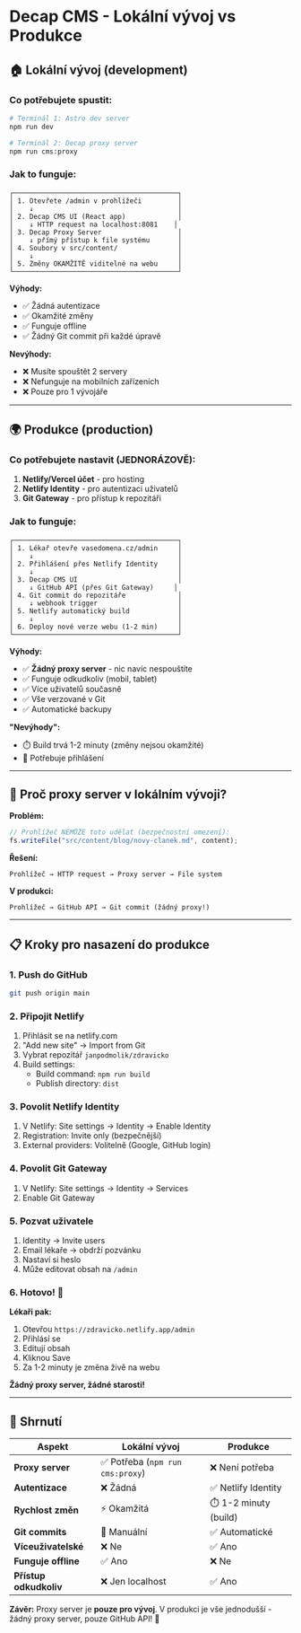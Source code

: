 # Decap CMS - Lokální vývoj vs Produkce

## 🏠 Lokální vývoj (development)

### Co potřebujete spustit:

```bash
# Terminál 1: Astro dev server
npm run dev

# Terminál 2: Decap proxy server
npm run cms:proxy
```

### Jak to funguje:

```
┌─────────────────────────────────────────┐
│ 1. Otevřete /admin v prohlížeči         │
│    ↓                                    │
│ 2. Decap CMS UI (React app)             │
│    ↓ HTTP request na localhost:8081    │
│ 3. Decap Proxy Server                   │
│    ↓ přímý přístup k file systému       │
│ 4. Soubory v src/content/               │
│    ↓                                    │
│ 5. Změny OKAMŽITĚ viditelné na webu     │
└─────────────────────────────────────────┘
```

**Výhody:**

- ✅ Žádná autentizace
- ✅ Okamžité změny
- ✅ Funguje offline
- ✅ Žádný Git commit při každé úpravě

**Nevýhody:**

- ❌ Musíte spouštět 2 servery
- ❌ Nefunguje na mobilních zařízeních
- ❌ Pouze pro 1 vývojáře

---

## 🌍 Produkce (production)

### Co potřebujete nastavit (JEDNORÁZOVĚ):

1. **Netlify/Vercel účet** - pro hosting
2. **Netlify Identity** - pro autentizaci uživatelů
3. **Git Gateway** - pro přístup k repozitáři

### Jak to funguje:

```
┌─────────────────────────────────────────┐
│ 1. Lékař otevře vasedomena.cz/admin     │
│    ↓                                    │
│ 2. Přihlášení přes Netlify Identity     │
│    ↓                                    │
│ 3. Decap CMS UI                         │
│    ↓ GitHub API (přes Git Gateway)     │
│ 4. Git commit do repozitáře             │
│    ↓ webhook trigger                    │
│ 5. Netlify automatický build            │
│    ↓                                    │
│ 6. Deploy nové verze webu (1-2 min)     │
└─────────────────────────────────────────┘
```

**Výhody:**

- ✅ **Žádný proxy server** - nic navíc nespouštíte
- ✅ Funguje odkudkoliv (mobil, tablet)
- ✅ Více uživatelů současně
- ✅ Vše verzované v Git
- ✅ Automatické backupy

**"Nevýhody":**

- ⏱️ Build trvá 1-2 minuty (změny nejsou okamžité)
- 🔐 Potřebuje přihlášení

---

## 🔄 Proč proxy server v lokálním vývoji?

**Problém:**

```javascript
// Prohlížeč NEMŮŽE toto udělat (bezpečnostní omezení):
fs.writeFile("src/content/blog/novy-clanek.md", content);
```

**Řešení:**

```
Prohlížeč → HTTP request → Proxy server → File system
```

**V produkci:**

```
Prohlížeč → GitHub API → Git commit (žádný proxy!)
```

---

## 📋 Kroky pro nasazení do produkce

### 1. Push do GitHub

```bash
git push origin main
```

### 2. Připojit Netlify

1. Přihlásit se na netlify.com
2. "Add new site" → Import from Git
3. Vybrat repozitář `janpodmolik/zdravicko`
4. Build settings:
   - Build command: `npm run build`
   - Publish directory: `dist`

### 3. Povolit Netlify Identity

1. V Netlify: Site settings → Identity → Enable Identity
2. Registration: Invite only (bezpečnější)
3. External providers: Volitelně (Google, GitHub login)

### 4. Povolit Git Gateway

1. V Netlify: Site settings → Identity → Services
2. Enable Git Gateway

### 5. Pozvat uživatele

1. Identity → Invite users
2. Email lékaře → obdrží pozvánku
3. Nastaví si heslo
4. Může editovat obsah na `/admin`

### 6. Hotovo! 🎉

**Lékaři pak:**

1. Otevřou `https://zdravicko.netlify.app/admin`
2. Přihlásí se
3. Editují obsah
4. Kliknou Save
5. Za 1-2 minuty je změna živě na webu

**Žádný proxy server, žádné starosti!**

---

## 🎯 Shrnutí

| Aspekt                 | Lokální vývoj                    | Produkce              |
| ---------------------- | -------------------------------- | --------------------- |
| **Proxy server**       | ✅ Potřeba (`npm run cms:proxy`) | ❌ Není potřeba       |
| **Autentizace**        | ❌ Žádná                         | ✅ Netlify Identity   |
| **Rychlost změn**      | ⚡ Okamžitá                      | ⏱️ 1-2 minuty (build) |
| **Git commits**        | 🔧 Manuální                      | ✅ Automatické        |
| **Víceuživatelské**    | ❌ Ne                            | ✅ Ano                |
| **Funguje offline**    | ✅ Ano                           | ❌ Ne                 |
| **Přístup odkudkoliv** | ❌ Jen localhost                 | ✅ Ano                |

**Závěr:** Proxy server je **pouze pro vývoj**. V produkci je vše jednodušší - žádný proxy server, pouze GitHub API! 🚀
